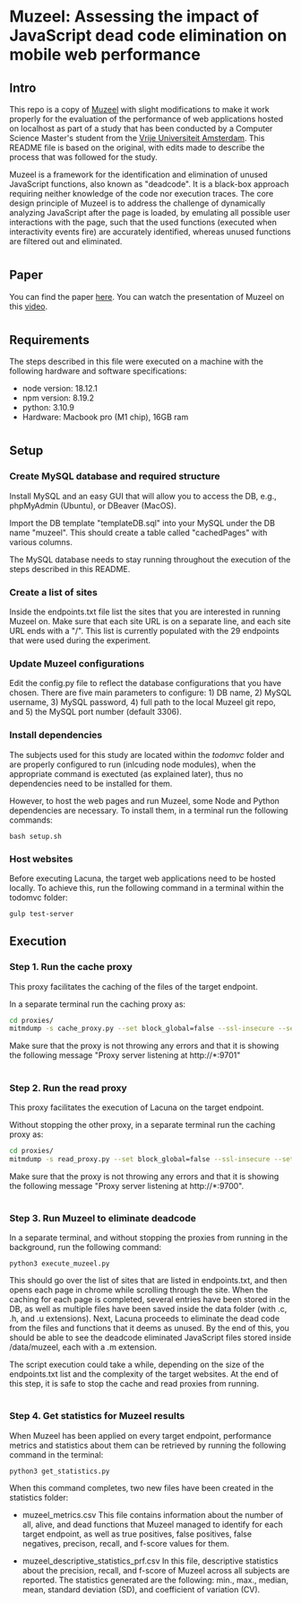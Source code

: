 # Muzeel: Assessing the impact of JavaScript dead code elimination on mobile web performance

## Intro
This repo is a copy of [Muzeel](https://github.com/comnetsAD/Muzeel) with slight modifications to make it work properly for the evaluation of the performance of web applications hosted on localhost as part of a study that has been conducted by a Computer Science Master's student from the [Vrije Universiteit Amsterdam](https://vu.nl/nl). This README file is based on the original, with edits made to describe the process that was followed for the study.

Muzeel is a framework for the identification and elimination of unused JavaScript functions, also known as "deadcode". It is a black-box approach requiring neither knowledge of the code nor execution traces. The core design principle of Muzeel is to address the challenge of dynamically analyzing JavaScript after the page is loaded, by emulating all possible user interactions with the page, such that the used functions (executed when interactivity events fire) are accurately identified, whereas unused functions are filtered out and eliminated.
#
## Paper
You can find the paper [here].
You can watch the presentation of Muzeel on this [video].
#
## Requirements

The steps described in this file were executed on a machine with the following hardware and software specifications:

- node version: 18.12.1
- npm version: 8.19.2
- python: 3.10.9
- Hardware: Macbook pro (M1 chip), 16GB ram
#

## Setup
### Create MySQL database and required structure
Install MySQL and an easy GUI that will allow you to access the DB, e.g., phpMyAdmin (Ubuntu), or DBeaver (MacOS).

Import the DB template "templateDB.sql" into your MySQL under the DB name "muzeel". This 
should create a table called "cachedPages" with various columns.

The MySQL database needs to stay running throughout the execution of the steps described in this README.

### Create a list of sites

Inside the endpoints.txt file list the sites that you are interested in running Muzeel on. Make sure that each site URL is on a separate line, and each site URL ends with a "/". This list is currently populated with the 29 endpoints that were used during the experiment.

### Update Muzeel configurations

Edit the config.py file to reflect the database configurations that you have chosen. There are five main parameters to configure: 1) DB name, 2) MySQL username, 3) MySQL password, 4) full path to the local Muzeel git repo, and 5) the MySQL port number (default 3306).

### Install dependencies
The subjects used for this study are located within the *todomvc* folder and are properly configured to run (inlcuding node modules), when the appropriate command is exectuted (as explained later), thus no dependencies need to be installed for them.

However, to host the web pages and run Muzeel, some Node and Python dependencies are necessary. To install them, in a terminal run the following commands:

```
bash setup.sh
```

### Host websites
Before executing Lacuna, the target web applications need to be hosted locally. To achieve this, run the following command in a terminal within the todomvc folder:

```
gulp test-server
```

## Execution
### Step 1. Run the cache proxy 
This proxy facilitates the caching of the files of the target endpoint.

In a separate terminal run the caching proxy as:
````` sh
cd proxies/
mitmdump -s cache_proxy.py --set block_global=false --ssl-insecure --set upstream-cert=false --listen-port 9701
`````

Make sure that the proxy is not throwing any errors and that it is showing the following message "Proxy server listening at http://*:9701"
#
### Step 2. Run the read proxy
This proxy facilitates the execution of Lacuna on the target endpoint.

Without stopping the other proxy, in a separate terminal run the caching proxy as:
````` sh
cd proxies/
mitmdump -s read_proxy.py --set block_global=false --ssl-insecure --set upstream-cert=false --listen-port 9700
`````

Make sure that the proxy is not throwing any errors and that it is showing the following message "Proxy server listening at http://*:9700".

#

### Step 3. Run Muzeel to eliminate deadcode
In a separate terminal, and without stopping the proxies from running in the background, run the following command:

```
python3 execute_muzeel.py
```

This should go over the list of sites that are listed in endpoints.txt, and then opens each page in chrome while scrolling through the site. When the caching for each page is completed, several entries have been stored in the DB, as well as multiple files have been saved inside the data folder (with .c, .h, and .u extensions). Next, Lacuna proceeds to eliminate the dead code from the files and functions that it deems as unused. By the end of this, you should be able to see the deadcode eliminated JavaScript files stored inside /data/muzeel, each with a .m extension.

The script execution could take a while, depending on the size of the endpoints.txt list and the complexity of the target websites. At the end of this step, it is safe to stop the cache and read proxies from running.

#
### Step 4. Get statistics for Muzeel results

When Muzeel has been applied on every target endpoint, performance metrics and statistics about them can be retrieved by running the following command in the terminal:

```
python3 get_statistics.py
```

When this command completes, two new files have been created in the statistics folder:
- muzeel_metrics.csv
  This file contains information about the number of all, alive, and dead functions that Muzeel managed to identify for each target endpoint, as well as true positives, false positives, false negatives, precison, recall, and f-score values for them.

- muzeel_descriptive_statistics_prf.csv
  In this file, descriptive statistics about the precision, recall, and f-score of Muzeel across all subjects are reported. The statistics generated are the following: min., max., median, mean, standard deviation (SD), and coefficient of variation (CV). 

[here]: <https://dl.acm.org/doi/10.1145/3517745.3561427>
[video]: <https://iframe.videodelivery.net/eyJraWQiOiI3YjgzNTg3NDZlNWJmNDM0MjY5YzEwZTYwMDg0ZjViYiIsImFsZyI6IlJTMjU2In0.eyJzdWIiOiJlZDI0ZTFlYjQ3NGQwMjA4NmQ3ZWZkYTc5NGNlMGQzMSIsImtpZCI6IjdiODM1ODc0NmU1YmY0MzQyNjljMTBlNjAwODRmNWJiIiwiZXhwIjoxNjcyODQ1NzU0fQ.a39D0zQ4eIy4ObEF6RQIh4tCIgaiv4zjjV3aGNarL0h-HoFXUJVkSgpkSRSzhaAHxFB7k8oCAcuAE-rOYm-1JpvC2AkkqRXS1G0N-a7i9r--a3oAl0q-H-WpPlAkPafq7mUdbiTh3AL-Wgwi3FaKpuLKlzemvHUtITC3D9WiNkhWcobXkzNzRATOonVHFIw1zjUWdTDkODZjLzxozyZonmsjiiCYVB31nlqK1zf9TpcBw7Beitcv1Ri0LTeNjQRFEXGm9pjHu8MZBRglbq1wfzTrFs33gy-Ox94bmylOZx5FgWIha_yFKxHcCIiCfm1q8rWHOwvQMcYEytnM7k6HPg>
